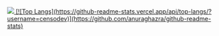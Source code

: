<!--
**censodev/censodev** is a ✨ _special_ ✨ repository because its `README.md` (this file) appears on your GitHub profile.

Here are some ideas to get you started:

- 🔭 I’m currently working on ...
- 🌱 I’m currently learning ...
- 👯 I’m looking to collaborate on ...
- 🤔 I’m looking for help with ...
- 💬 Ask me about ...
- 📫 How to reach me: ...
- 😄 Pronouns: ...
- ⚡ Fun fact: ...
-->

<a href="https://gitstalk.netlify.app/censodev">
  <img align="inherit" src="https://github-readme-stats.vercel.app/api?username=censodev&count_private=true&show_icons=true">
  [![Top Langs](https://github-readme-stats.vercel.app/api/top-langs/?username=censodev)](https://github.com/anuraghazra/github-readme-stats)
</a
